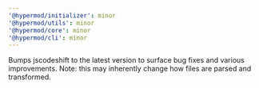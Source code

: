 ```yaml
---
'@hypermod/initializer': minor
'@hypermod/utils': minor
'@hypermod/core': minor
'@hypermod/cli': minor
---
```


Bumps jscodeshift to the latest version to surface bug fixes and various improvements. Note: this may inherently change how files are parsed and transformed.
